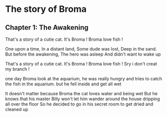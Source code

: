 # The story of Broma

## Chapter 1: The Awakening

That's a story of a cutie cat. It's Broma ! Broma love fish !

One upon a time,
In a distant land,
Some dude was lost,
Deep in the sand.
But before the awakening,
The hero was asleep
And didn't want to wake up

That's a story of a cutie cat. It's Broma ! Broma love fish ! Sry i don't creat my branch !

one day Broma look at the aquarium, 
he was really hungry and tries to catch the fish in the aquarium. 
but he fell inside and get all wet

It doesn't matter because Broma the cat loves water and being wet
But he knows that his master Billy won't let him wander around the house dripping all over the floor
So he decided to go in his secret room to get dried and cleaned up
